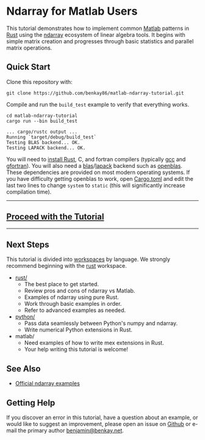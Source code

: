 # Ndarray for Matlab Users

This tutorial demonstrates how to implement common [Matlab](https://www.mathworks.com/products/matlab.html) patterns in [Rust](https://www.rust-lang.org/) using the [ndarray](https://docs.rs/ndarray) ecosystem of linear algebra tools.  It begins with simple matrix creation and progresses through basic statistics and parallel matrix operations.

## Quick Start

Clone this repository with:

```
git clone https://github.com/benkay86/matlab-ndarray-tutorial.git
```

Compile and run the `build_test` example to verify that everything works.

```
cd matlab-ndarray-tutorial
cargo run --bin build_test
```
```
... cargo/rustc output ...
Running `target/debug/build_test`
Testing BLAS backend... OK.
Testing LAPACK backend... OK.
```

You will need to [install Rust](https://www.rust-lang.org/tools/install), C, and fortran compilers (typically [gcc](https://gcc.gnu.org/) and [gfortran](https://gcc.gnu.org/wiki/GFortran)).  You will also need a [blas](https://en.wikipedia.org/wiki/Basic_Linear_Algebra_Subprograms)/[lapack](https://en.wikipedia.org/wiki/LAPACK) backend such as [openblas](https://www.openblas.net/).  These dependencies are provided on most modern operating systems.  If you have difficulty getting openblas to work, open [Cargo.toml](Cargo.toml) and edit the last two lines to change `system` to `static` (this will significantly increase compilation time).

<hr />

## [Proceed with the Tutorial](rust/README.md)

<hr />

## Next Steps

This tutorial is divided into [workspaces](https://doc.rust-lang.org/cargo/reference/workspaces.html) by language.  We strongly recommend beginning with the [rust](./rust) workspace.

- [rust/](./rust)
	+ The best place to get started.
	+ Review pros and cons of ndarray vs Matlab.
	+ Examples of ndarray using pure Rust.
	+ Work through basic examples in order.
	+ Refer to advanced examples as needed.
- [python/](./python)
	+ Pass data seamlessly between Python's numpy and ndarray.
	+ Write numerical Python extensions in Rust.
- matlab/
	+ Need examples of how to write mex extensions in Rust.
	+ Your help writing this tutorial is welcome!

## See Also

- [Official ndarray examples](https://github.com/rust-ndarray/ndarray-examples)

## Getting Help
	
If you discover an error in this tutorial, have a question about an example, or would like to suggest an improvement, please open an issue on [Github](https://github.com/benkay86/matlab-ndarray-tutorial/issues) or e-mail the primary author [benjamin@benkay.net](mailto:benjamin@benkay.net).